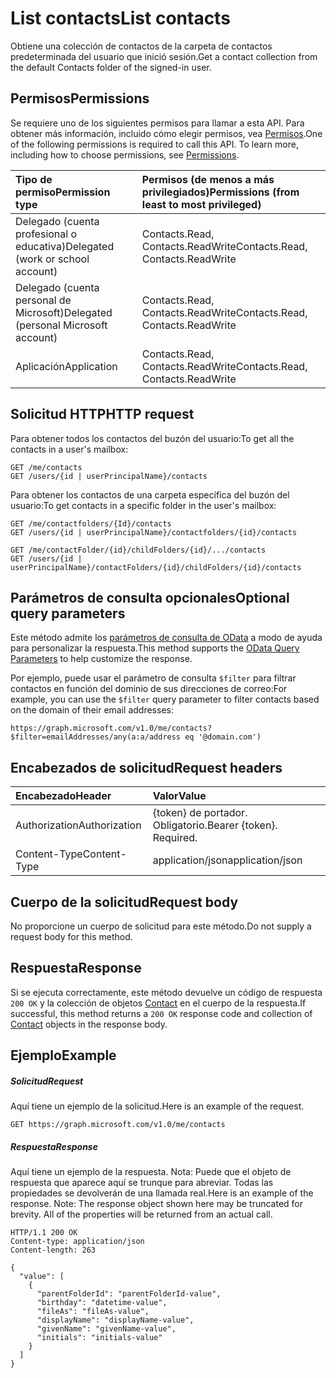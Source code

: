 # <a name="list-contacts"></a><span data-ttu-id="e7642-101">List contacts</span><span class="sxs-lookup"><span data-stu-id="e7642-101">List contacts</span></span>

<span data-ttu-id="e7642-102">Obtiene una colección de contactos de la carpeta de contactos predeterminada del usuario que inició sesión.</span><span class="sxs-lookup"><span data-stu-id="e7642-102">Get a contact collection from the default Contacts folder of the signed-in user.</span></span>
## <a name="permissions"></a><span data-ttu-id="e7642-103">Permisos</span><span class="sxs-lookup"><span data-stu-id="e7642-103">Permissions</span></span>
<span data-ttu-id="e7642-p101">Se requiere uno de los siguientes permisos para llamar a esta API. Para obtener más información, incluido cómo elegir permisos, vea [Permisos](../../../concepts/permissions_reference.md).</span><span class="sxs-lookup"><span data-stu-id="e7642-p101">One of the following permissions is required to call this API. To learn more, including how to choose permissions, see [Permissions](../../../concepts/permissions_reference.md).</span></span>

|<span data-ttu-id="e7642-106">Tipo de permiso</span><span class="sxs-lookup"><span data-stu-id="e7642-106">Permission type</span></span>      | <span data-ttu-id="e7642-107">Permisos (de menos a más privilegiados)</span><span class="sxs-lookup"><span data-stu-id="e7642-107">Permissions (from least to most privileged)</span></span>              | 
|:--------------------|:---------------------------------------------------------| 
|<span data-ttu-id="e7642-108">Delegado (cuenta profesional o educativa)</span><span class="sxs-lookup"><span data-stu-id="e7642-108">Delegated (work or school account)</span></span> | <span data-ttu-id="e7642-109">Contacts.Read, Contacts.ReadWrite</span><span class="sxs-lookup"><span data-stu-id="e7642-109">Contacts.Read, Contacts.ReadWrite</span></span>    | 
|<span data-ttu-id="e7642-110">Delegado (cuenta personal de Microsoft)</span><span class="sxs-lookup"><span data-stu-id="e7642-110">Delegated (personal Microsoft account)</span></span> | <span data-ttu-id="e7642-111">Contacts.Read, Contacts.ReadWrite</span><span class="sxs-lookup"><span data-stu-id="e7642-111">Contacts.Read, Contacts.ReadWrite</span></span>    | 
|<span data-ttu-id="e7642-112">Aplicación</span><span class="sxs-lookup"><span data-stu-id="e7642-112">Application</span></span> | <span data-ttu-id="e7642-113">Contacts.Read, Contacts.ReadWrite</span><span class="sxs-lookup"><span data-stu-id="e7642-113">Contacts.Read, Contacts.ReadWrite</span></span> | 

## <a name="http-request"></a><span data-ttu-id="e7642-114">Solicitud HTTP</span><span class="sxs-lookup"><span data-stu-id="e7642-114">HTTP request</span></span>

<span data-ttu-id="e7642-115">Para obtener todos los contactos del buzón del usuario:</span><span class="sxs-lookup"><span data-stu-id="e7642-115">To get all the contacts in a user's mailbox:</span></span>

<!-- { "blockType": "ignored" } -->
```http
GET /me/contacts
GET /users/{id | userPrincipalName}/contacts
```

<span data-ttu-id="e7642-116">Para obtener los contactos de una carpeta específica del buzón del usuario:</span><span class="sxs-lookup"><span data-stu-id="e7642-116">To get contacts in a specific folder in the user's mailbox:</span></span>

<!-- { "blockType": "ignored" } -->
```http
GET /me/contactfolders/{Id}/contacts
GET /users/{id | userPrincipalName}/contactfolders/{id}/contacts

GET /me/contactFolder/{id}/childFolders/{id}/.../contacts
GET /users/{id | userPrincipalName}/contactFolders/{id}/childFolders/{id}/contacts
```
## <a name="optional-query-parameters"></a><span data-ttu-id="e7642-117">Parámetros de consulta opcionales</span><span class="sxs-lookup"><span data-stu-id="e7642-117">Optional query parameters</span></span>
<span data-ttu-id="e7642-118">Este método admite los [parámetros de consulta de OData](http://developer.microsoft.com/en-us/graph/docs/overview/query_parameters) a modo de ayuda para personalizar la respuesta.</span><span class="sxs-lookup"><span data-stu-id="e7642-118">This method supports the [OData Query Parameters](http://developer.microsoft.com/en-us/graph/docs/overview/query_parameters) to help customize the response.</span></span>

<span data-ttu-id="e7642-119">Por ejemplo, puede usar el parámetro de consulta `$filter` para filtrar contactos en función del dominio de sus direcciones de correo:</span><span class="sxs-lookup"><span data-stu-id="e7642-119">For example, you can use the `$filter` query parameter to filter contacts based on the domain of their email addresses:</span></span>

`https://graph.microsoft.com/v1.0/me/contacts?$filter=emailAddresses/any(a:a/address eq '@domain.com')`



## <a name="request-headers"></a><span data-ttu-id="e7642-120">Encabezados de solicitud</span><span class="sxs-lookup"><span data-stu-id="e7642-120">Request headers</span></span>
| <span data-ttu-id="e7642-121">Encabezado</span><span class="sxs-lookup"><span data-stu-id="e7642-121">Header</span></span>       | <span data-ttu-id="e7642-122">Valor</span><span class="sxs-lookup"><span data-stu-id="e7642-122">Value</span></span> |
|:---------------|:--------|
| <span data-ttu-id="e7642-123">Authorization</span><span class="sxs-lookup"><span data-stu-id="e7642-123">Authorization</span></span>  | <span data-ttu-id="e7642-p102">{token} de portador. Obligatorio.</span><span class="sxs-lookup"><span data-stu-id="e7642-p102">Bearer {token}. Required.</span></span>  |
| <span data-ttu-id="e7642-126">Content-Type</span><span class="sxs-lookup"><span data-stu-id="e7642-126">Content-Type</span></span>   | <span data-ttu-id="e7642-127">application/json</span><span class="sxs-lookup"><span data-stu-id="e7642-127">application/json</span></span>  | 

## <a name="request-body"></a><span data-ttu-id="e7642-128">Cuerpo de la solicitud</span><span class="sxs-lookup"><span data-stu-id="e7642-128">Request body</span></span>
<span data-ttu-id="e7642-129">No proporcione un cuerpo de solicitud para este método.</span><span class="sxs-lookup"><span data-stu-id="e7642-129">Do not supply a request body for this method.</span></span>

## <a name="response"></a><span data-ttu-id="e7642-130">Respuesta</span><span class="sxs-lookup"><span data-stu-id="e7642-130">Response</span></span>

<span data-ttu-id="e7642-131">Si se ejecuta correctamente, este método devuelve un código de respuesta `200 OK` y la colección de objetos [Contact](../resources/contact.md) en el cuerpo de la respuesta.</span><span class="sxs-lookup"><span data-stu-id="e7642-131">If successful, this method returns a `200 OK` response code and collection of [Contact](../resources/contact.md) objects in the response body.</span></span>
## <a name="example"></a><span data-ttu-id="e7642-132">Ejemplo</span><span class="sxs-lookup"><span data-stu-id="e7642-132">Example</span></span>
##### <a name="request"></a><span data-ttu-id="e7642-133">Solicitud</span><span class="sxs-lookup"><span data-stu-id="e7642-133">Request</span></span>
<span data-ttu-id="e7642-134">Aquí tiene un ejemplo de la solicitud.</span><span class="sxs-lookup"><span data-stu-id="e7642-134">Here is an example of the request.</span></span>
<!-- {
  "blockType": "request",
  "name": "get_contacts"
}-->
```http
GET https://graph.microsoft.com/v1.0/me/contacts
```


##### <a name="response"></a><span data-ttu-id="e7642-135">Respuesta</span><span class="sxs-lookup"><span data-stu-id="e7642-135">Response</span></span>
<span data-ttu-id="e7642-p103">Aquí tiene un ejemplo de la respuesta. Nota: Puede que el objeto de respuesta que aparece aquí se trunque para abreviar. Todas las propiedades se devolverán de una llamada real.</span><span class="sxs-lookup"><span data-stu-id="e7642-p103">Here is an example of the response. Note: The response object shown here may be truncated for brevity. All of the properties will be returned from an actual call.</span></span>
<!-- {
  "blockType": "response",
  "truncated": true,
  "@odata.type": "microsoft.graph.contact",
  "isCollection": true
} -->
```http
HTTP/1.1 200 OK
Content-type: application/json
Content-length: 263

{
  "value": [
    {
      "parentFolderId": "parentFolderId-value",
      "birthday": "datetime-value",
      "fileAs": "fileAs-value",
      "displayName": "displayName-value",
      "givenName": "givenName-value",
      "initials": "initials-value"
    }
  ]
}
```

<!-- uuid: 8fcb5dbc-d5aa-4681-8e31-b001d5168d79
2015-10-25 14:57:30 UTC -->
<!-- {
  "type": "#page.annotation",
  "description": "List contacts",
  "keywords": "",
  "section": "documentation",
  "tocPath": ""
}-->
